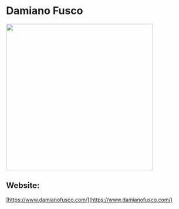 # Damiano Fusco

<img src="https://cr-skills-chart-widget.azurewebsites.net/api/api?username=damianof&skills=JavaScript,TypeScript,Vue,Svelte,React,TailwindCSS,SCSS&width=400&show-other-skills=true" width="400" />

## Website:
[https://www.damianofusco.com/](https://www.damianofusco.com/)
